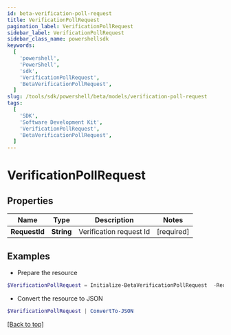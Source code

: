 ```yaml
---
id: beta-verification-poll-request
title: VerificationPollRequest
pagination_label: VerificationPollRequest
sidebar_label: VerificationPollRequest
sidebar_class_name: powershellsdk
keywords:
  [
    'powershell',
    'PowerShell',
    'sdk',
    'VerificationPollRequest',
    'BetaVerificationPollRequest',
  ]
slug: /tools/sdk/powershell/beta/models/verification-poll-request
tags:
  [
    'SDK',
    'Software Development Kit',
    'VerificationPollRequest',
    'BetaVerificationPollRequest',
  ]
---
```


# VerificationPollRequest

## Properties

| Name          | Type       | Description             | Notes      |
| ------------- | ---------- | ----------------------- | ---------- |
| **RequestId** | **String** | Verification request Id | [required] |

## Examples

- Prepare the resource

```powershell
$VerificationPollRequest = Initialize-BetaVerificationPollRequest  -RequestId 089899f13a8f4da7824996191587bab9
```

- Convert the resource to JSON

```powershell
$VerificationPollRequest | ConvertTo-JSON
```

[[Back to top]](#)
